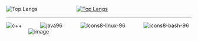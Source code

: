 ![Top Langs](https://github-readme-stats.vercel.app/api/top-langs/?username=jkeresman01&theme=github_dark) &emsp;&emsp;&emsp;&emsp;&emsp;&emsp;&emsp;
[![Top Langs](https://github-readme-stats.vercel.app/api/top-langs/?username=jkeresman01&theme=github_dark&layout=donut&hide_title=true)](https://github.com/jkeresman01/github-readme-stats)

----------------------------------------------------------------------------------------------------------------------------------------------------


![c++](https://github.com/jkeresman01/jkeresman01/assets/165517653/a3b11290-2cbc-44a1-95bc-ae6f661fc680) &emsp;&emsp;&emsp;
![java96](https://github.com/jkeresman01/jkeresman01/assets/165517653/00caf14c-706d-4b60-813f-4bc4e4e1fb96) &emsp;&emsp;&emsp;
![icons8-linux-96](https://github.com/jkeresman01/jkeresman01/assets/165517653/f2adc49f-0de9-479b-b5eb-10792afcafa4) &emsp;&emsp;&emsp;
![icons8-bash-96](https://github.com/jkeresman01/jkeresman01/assets/165517653/2a886147-ca9c-49e7-af52-d9972c0172ee)  &emsp;&emsp;&emsp;&emsp;
![image](https://github.com/jkeresman01/jkeresman01/assets/165517653/2b6434f1-e71e-4e45-84fa-b2165b09d900) &emsp;&emsp;&emsp;


<!--
**jkeresman01/jkeresman01** is a ✨ _special_ ✨ repository because its `README.md` (this file) appears on your GitHub profile.

Here are some ideas to get you started:

- 🔭 I’m currently working on ...
- 🌱 I’m currently learning ...
- 👯 I’m looking to collaborate on ...
- 🤔 I’m looking for help with ...
- 💬 Ask me about ...
- 📫 How to reach me: ...
- 😄 Pronouns: ...
- ⚡ Fun fact: ...
-->
